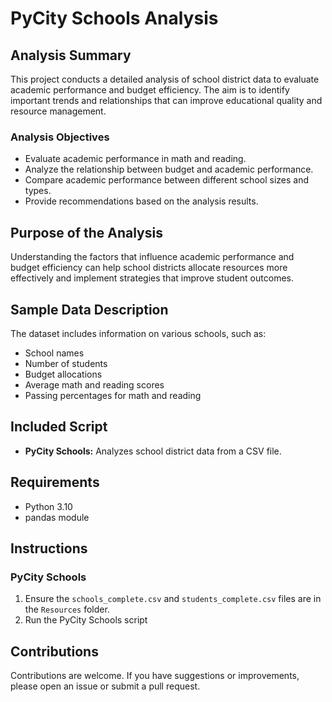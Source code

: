 # PyCity Schools Analysis

## Analysis Summary
This project conducts a detailed analysis of school district data to evaluate academic performance and budget efficiency. The aim is to identify important trends and relationships that can improve educational quality and resource management.

### Analysis Objectives
- Evaluate academic performance in math and reading.
- Analyze the relationship between budget and academic performance.
- Compare academic performance between different school sizes and types.
- Provide recommendations based on the analysis results.

## Purpose of the Analysis
Understanding the factors that influence academic performance and budget efficiency can help school districts allocate resources more effectively and implement strategies that improve student outcomes.

## Sample Data Description
The dataset includes information on various schools, such as:
- School names
- Number of students
- Budget allocations
- Average math and reading scores
- Passing percentages for math and reading

## Included Script
- **PyCity Schools:** Analyzes school district data from a CSV file.

## Requirements
- Python 3.10
- pandas module

## Instructions
### PyCity Schools
1. Ensure the `schools_complete.csv` and `students_complete.csv` files are in the `Resources` folder.
2. Run the PyCity Schools script

## Contributions

Contributions are welcome. If you have suggestions or improvements, please open an issue or submit a pull request.


